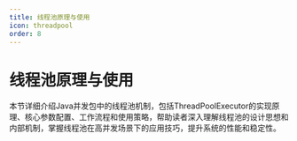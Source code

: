 ```yaml
---
title: 线程池原理与使用
icon: threadpool
order: 8
---
```


# 线程池原理与使用

本节详细介绍Java并发包中的线程池机制，包括ThreadPoolExecutor的实现原理、核心参数配置、工作流程和使用策略，帮助读者深入理解线程池的设计思想和内部机制，掌握线程池在高并发场景下的应用技巧，提升系统的性能和稳定性。
